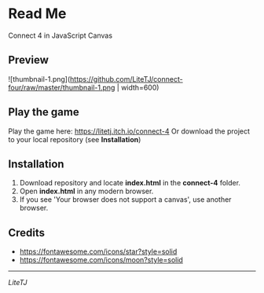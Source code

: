 # Read Me
Connect 4 in JavaScript Canvas

## Preview
![thumbnail-1.png](https://github.com/LiteTJ/connect-four/raw/master/thumbnail-1.png | width=600)

## Play the game
Play the game here:
https://litetj.itch.io/connect-4
Or download the project to your local repository (see **Installation**)

## Installation
1. Download repository and locate **index.html** in the **connect-4** folder.
2. Open **index.html** in any modern browser.
3. If you see 'Your browser does not support a canvas', use another browser.

## Credits
- https://fontawesome.com/icons/star?style=solid
- https://fontawesome.com/icons/moon?style=solid

---
*LiteTJ*